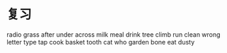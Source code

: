 # 复习

radio
grass
after
under
across
milk
meal
drink
tree
climb
run
clean
wrong
letter
type
tap
cook
basket
tooth
cat
who
garden
bone
eat
dusty
